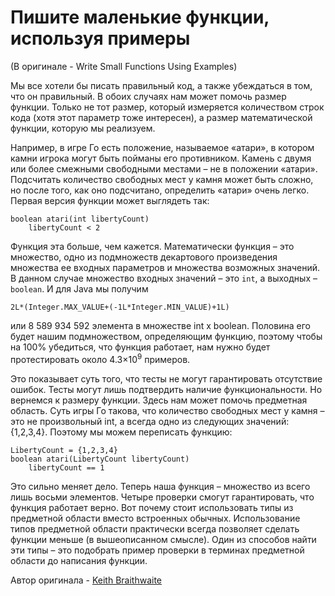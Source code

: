 # Пишите маленькие функции, используя примеры
(В оригинале - Write Small Functions Using Examples)

Мы все хотели бы писать правильный код, а также убеждаться в том, что он правильный. В обоих случаях нам может помочь размер функции. Только не тот размер, который измеряется количеством строк кода (хотя этот параметр тоже интересен), а размер математической функции, которую мы реализуем.

Например, в игре Го есть положение, называемое «атари», в котором камни игрока могут быть пойманы его противником. Камень с двумя или более смежными свободными местами – не в положении «атари». Подсчитать количество свободных мест у камня может быть сложно, но после того, как оно подсчитано, определить «атари» очень легко. Первая версия функции может выглядеть так:

```
boolean atari(int libertyCount)
    libertyCount < 2
```

Функция эта больше, чем кажется. Математически функция – это множество, одно из подмножеств декартового произведения множества ее входных параметров и множества возможных значений. В данном случае множество входных значений – это `int`, а выходных – `boolean`. И для Java мы получим

`2L*(Integer.MAX_VALUE+(-1L*Integer.MIN_VALUE)+1L)`

или 8 589 934 592 элемента в множестве int x boolean. Половина его будет нашим подмножеством, определяющим функцию, поэтому чтобы на 100% убедиться, что функция работает, нам нужно будет протестировать около 4.3×10<sup>9</sup> примеров.

Это показывает суть того, что тесты не могут гарантировать отсутствие ошибок. Тесты могут лишь подтвердить наличие функциональности. Но вернемся к размеру функции. Здесь нам может помочь предметная область. Суть игры Го такова, что количество свободных мест у камня – это не произвольный int, а всегда одно из следующих значений: {1,2,3,4}. Поэтому мы можем переписать функцию:

```
LibertyCount = {1,2,3,4}
boolean atari(LibertyCount libertyCount)
    libertyCount == 1
```

Это сильно меняет дело. Теперь наша функция – множество из всего лишь восьми элементов. Четыре проверки смогут гарантировать, что функция работает верно. Вот почему стоит использовать типы из предметной области вместо встроенных обычных. Использование типов предметной области практически всегда позволяет сделать функции меньше (в вышеописанном смысле). Один из способов найти эти типы – это подобрать пример проверки в терминах предметной области до написания функции.

Автор оригинала - [Keith Braithwaite](http://programmer.97things.oreilly.com/wiki/index.php/Keith_Braithwaite)